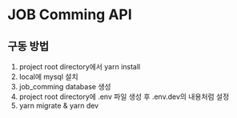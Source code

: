 # JOB Comming API

## 구동 방법

1. project root directory에서 yarn install
2. local에 mysql 설치
3. job_comming database 생성
4. project root directory에 .env 파일 생성 후 .env.dev의 내용처럼 설정
5. yarn migrate & yarn dev
